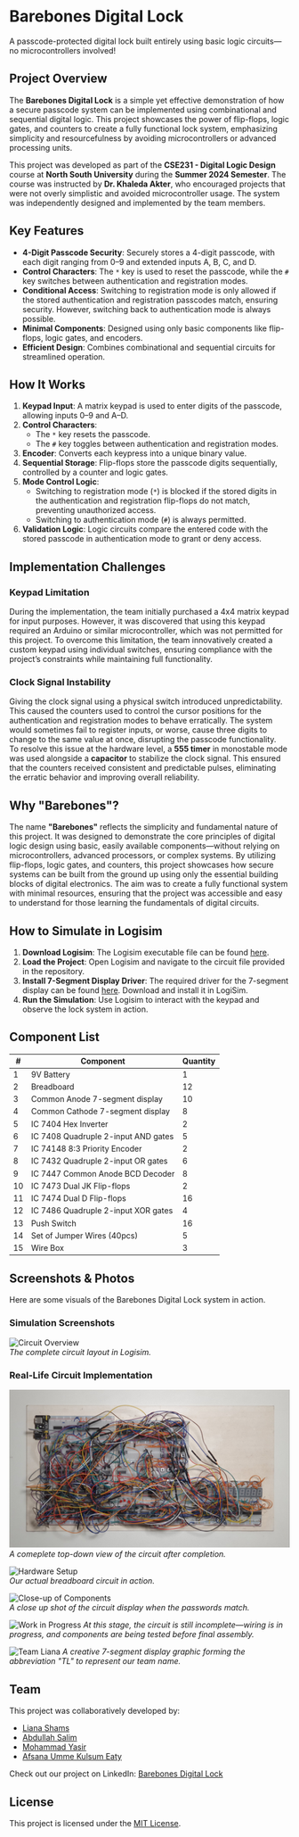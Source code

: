 # **Barebones Digital Lock**  
A passcode-protected digital lock built entirely using basic logic circuits—no microcontrollers involved!  

## **Project Overview**

The **Barebones Digital Lock** is a simple yet effective demonstration of how a secure passcode system can be implemented using combinational and sequential digital logic. This project showcases the power of flip-flops, logic gates, and counters to create a fully functional lock system, emphasizing simplicity and resourcefulness by avoiding microcontrollers or advanced processing units.

This project was developed as part of the **CSE231 - Digital Logic Design** course at **North South University** during the **Summer 2024 Semester**. The course was instructed by **Dr. Khaleda Akter**, who encouraged projects that were not overly simplistic and avoided microcontroller usage. The system was independently designed and implemented by the team members.

## **Key Features**

- **4-Digit Passcode Security**: Securely stores a 4-digit passcode, with each digit ranging from 0–9 and extended inputs A, B, C, and D.  
- **Control Characters**: The `*` key is used to reset the passcode, while the `#` key switches between authentication and registration modes.  
- **Conditional Access**: Switching to registration mode is only allowed if the stored authentication and registration passcodes match, ensuring security. However, switching back to authentication mode is always possible.  
- **Minimal Components**: Designed using only basic components like flip-flops, logic gates, and encoders.  
- **Efficient Design**: Combines combinational and sequential circuits for streamlined operation.  

## **How It Works**

1. **Keypad Input**: A matrix keypad is used to enter digits of the passcode, allowing inputs 0–9 and A–D.  
2. **Control Characters**:  
   - The `*` key resets the passcode.  
   - The `#` key toggles between authentication and registration modes.  
3. **Encoder**: Converts each keypress into a unique binary value.  
4. **Sequential Storage**: Flip-flops store the passcode digits sequentially, controlled by a counter and logic gates.  
5. **Mode Control Logic**:  
   - Switching to registration mode (`*`) is blocked if the stored digits in the authentication and registration flip-flops do not match, preventing unauthorized access.  
   - Switching to authentication mode (`#`) is always permitted.  
6. **Validation Logic**: Logic circuits compare the entered code with the stored passcode in authentication mode to grant or deny access.  

## **Implementation Challenges**

### **Keypad Limitation**  
During the implementation, the team initially purchased a 4x4 matrix keypad for input purposes. However, it was discovered that using this keypad required an Arduino or similar microcontroller, which was not permitted for this project. To overcome this limitation, the team innovatively created a custom keypad using individual switches, ensuring compliance with the project’s constraints while maintaining full functionality.

### **Clock Signal Instability**  
Giving the clock signal using a physical switch introduced unpredictability. This caused the counters used to control the cursor positions for the authentication and registration modes to behave erratically. The system would sometimes fail to register inputs, or worse, cause three digits to change to the same value at once, disrupting the passcode functionality.  
To resolve this issue at the hardware level, a **555 timer** in monostable mode was used alongside a **capacitor** to stabilize the clock signal. This ensured that the counters received consistent and predictable pulses, eliminating the erratic behavior and improving overall reliability.

## **Why "Barebones"?**  
The name **"Barebones"** reflects the simplicity and fundamental nature of this project. It was designed to demonstrate the core principles of digital logic design using basic, easily available components—without relying on microcontrollers, advanced processors, or complex systems. By utilizing flip-flops, logic gates, and counters, this project showcases how secure systems can be built from the ground up using only the essential building blocks of digital electronics. The aim was to create a fully functional system with minimal resources, ensuring that the project was accessible and easy to understand for those learning the fundamentals of digital circuits.

## **How to Simulate in Logisim**

1. **Download Logisim**: The Logisim executable file can be found [here](simulation/LogiSim/LogiSim.exe).  
2. **Load the Project**: Open Logisim and navigate to the circuit file provided in the repository.  
3. **Install 7-Segment Display Driver**: The required driver for the 7-segment display can be found [here](https://github.com/marceloboeira/logisim-7-segment-display-driver). Download and install it in LogiSim.  
4. **Run the Simulation**: Use Logisim to interact with the keypad and observe the lock system in action.  

## **Component List**

| #  | Component                             | Quantity |
|----|---------------------------------------|----------|
| 1  | 9V Battery                            | 1        |
| 2  | Breadboard                            | 12       |
| 3  | Common Anode 7-segment display        | 10       |
| 4  | Common Cathode 7-segment display      | 8        |
| 5  | IC 7404 Hex Inverter                  | 2        |
| 6  | IC 7408 Quadruple 2-input AND gates   | 5        |
| 7  | IC 74148 8:3 Priority Encoder         | 2        |
| 8  | IC 7432 Quadruple 2-input OR gates    | 6        |
| 9  | IC 7447 Common Anode BCD Decoder      | 8        |
| 10 | IC 7473 Dual JK Flip-flops            | 2        |
| 11 | IC 7474 Dual D Flip-flops             | 16       |
| 12 | IC 7486 Quadruple 2-input XOR gates   | 4        |
| 13 | Push Switch                           | 16       |
| 14 | Set of Jumper Wires (40pcs)           | 5        |
| 15 | Wire Box                              | 3        |

## **Screenshots & Photos**
Here are some visuals of the Barebones Digital Lock system in action.

### **Simulation Screenshots**
![Circuit Overview](pictures/Simulation.png)  
*The complete circuit layout in Logisim.*

### **Real-Life Circuit Implementation**
![Top-down view](pictures/topdown.jpg)  
*A comeplete top-down view of the circuit after completion.*

![Hardware Setup](pictures/20241204_115236.jpg)  
*Our actual breadboard circuit in action.*

![Close-up of Components](pictures/20241207_222618.jpg)  
*A close up shot of the circuit display when the passwords match.*

![Work in Progress](pictures/20241203_051900.jpg)
*At this stage, the circuit is still incomplete—wiring is in progress, and components are being tested before final assembly.*

![Team Liana](pictures/20241207_220530.jpg)
*A creative 7-segment display graphic forming the abbreviation "TL" to represent our team name.*  


## **Team**  
This project was collaboratively developed by:  
- [Liana Shams](https://github.com/lianashams)  
- [Abdullah Salim](https://github.com/abdullahxsalim)  
- [Mohammad Yasir](https://www.linkedin.com/in/md-yasir-xt/)  
- [Afsana Umme Kulsum Eaty](https://www.facebook.com/eaty.afsana.3) 

Check out our project on LinkedIn: [Barebones Digital Lock](https://lnkd.in/gsgk5_EE)  

## **License**  
This project is licensed under the [MIT License](LICENSE).
